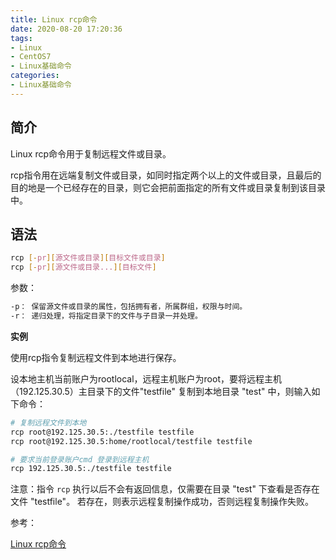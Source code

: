 ```yaml
---
title: Linux rcp命令
date: 2020-08-20 17:20:36
tags:
- Linux
- CentOS7
- Linux基础命令
categories:
- Linux基础命令
---
```

## 简介

Linux rcp命令用于复制远程文件或目录。

rcp指令用在远端复制文件或目录，如同时指定两个以上的文件或目录，且最后的目的地是一个已经存在的目录，则它会把前面指定的所有文件或目录复制到该目录中。

## 语法

```sh
rcp [-pr][源文件或目录][目标文件或目录]
rcp [-pr][源文件或目录...][目标文件]
```

参数：

```sh
-p： 保留源文件或目录的属性，包括拥有者，所属群组，权限与时间。
-r： 递归处理，将指定目录下的文件与子目录一并处理。
```

**实例**

使用rcp指令复制远程文件到本地进行保存。

设本地主机当前账户为rootlocal，远程主机账户为root，要将远程主机（192.125.30.5）主目录下的文件"testfile" 复制到本地目录 "test" 中，则输入如下命令：

```sh
# 复制远程文件到本地
rcp root@192.125.30.5:./testfile testfile  
rcp root@192.125.30.5:home/rootlocal/testfile testfile

# 要求当前登录账户cmd 登录到远程主机  
rcp 192.125.30.5:./testfile testfile
```

注意：指令 `rcp` 执行以后不会有返回信息，仅需要在目录 "test" 下查看是否存在文件 "testfile"。
若存在，则表示远程复制操作成功，否则远程复制操作失败。

参考：

[Linux rcp命令](https://www.runoob.com/linux/linux-comm-rcp.html)